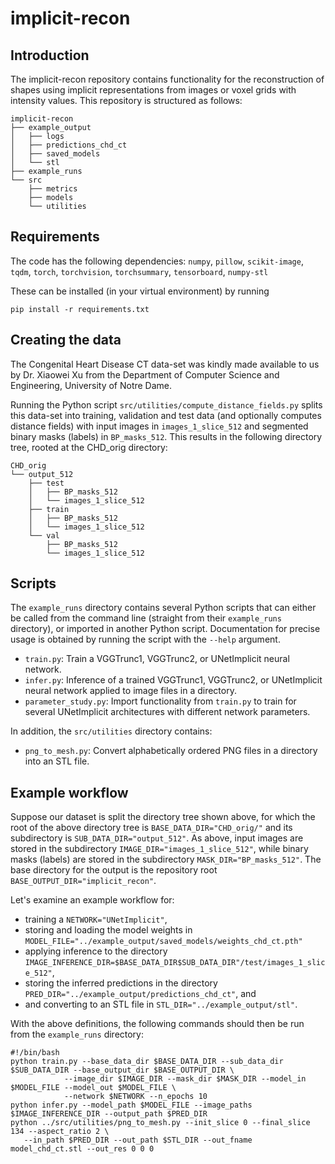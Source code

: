# implicit-recon

## Introduction
The implicit-recon repository contains functionality for the reconstruction of shapes using
implicit representations from images or voxel grids with intensity values.
This repository is structured as follows:

```
implicit-recon
├── example_output
│   ├── logs
│   ├── predictions_chd_ct
│   ├── saved_models
│   └── stl
├── example_runs
└── src
    ├── metrics
    ├── models
    └── utilities
```

## Requirements
The code has the following dependencies:
`numpy`, `pillow`, `scikit-image`, `tqdm`, `torch`, `torchvision`, 
`torchsummary`, `tensorboard`, `numpy-stl`

These can be installed (in your virtual environment) by running

    pip install -r requirements.txt

## Creating the data
The Congenital Heart Disease CT data-set was kindly made available to us by 
Dr. Xiaowei Xu from the Department of Computer Science and Engineering,
University of Notre Dame.

Running the Python script `src/utilities/compute_distance_fields.py`
splits this data-set into training, validation and test data (and optionally
computes distance fields) with input images in `images_1_slice_512` and
segmented binary masks (labels) in `BP_masks_512`. This results in the 
following directory tree, rooted at the CHD_orig directory:

```
CHD_orig
└── output_512
    ├── test
    │   ├── BP_masks_512
    │   └── images_1_slice_512
    ├── train
    │   ├── BP_masks_512
    │   └── images_1_slice_512
    └── val
        ├── BP_masks_512
        └── images_1_slice_512
```


## Scripts
The `example_runs` directory contains several Python scripts that can either 
be called from the command line (straight from their `example_runs` 
directory), or imported in another Python script. Documentation for precise
usage is obtained by running the script with the `--help` argument.
* `train.py`: Train a VGGTrunc1, VGGTrunc2, or UNetImplicit neural network.
* `infer.py`: Inference of a trained VGGTrunc1, VGGTrunc2, or UNetImplicit
  neural network applied to image files in a directory.
* `parameter_study.py`: Import functionality from `train.py` to train for 
  several UNetImplicit architectures with different network parameters.

In addition, the `src/utilities` directory contains:
* `png_to_mesh.py`: Convert alphabetically ordered PNG files in a directory
  into an STL file.


## Example workflow
Suppose our dataset is split the directory tree
shown above, for which the root of the above directory tree is
`BASE_DATA_DIR="CHD_orig/"` and its subdirectory is
`SUB_DATA_DIR="output_512"`. As above, input images are stored in the
subdirectory `IMAGE_DIR="images_1_slice_512"`, while binary masks (labels)
are stored in the subdirectory `MASK_DIR="BP_masks_512"`. The base directory
for the output is the repository root `BASE_OUTPUT_DIR="implicit_recon"`.

Let's examine an example workflow for:
* training a `NETWORK="UNetImplicit"`,
* storing and loading the model weights in `MODEL_FILE="../example_output/saved_models/weights_chd_ct.pth"`
* applying inference to the directory `IMAGE_INFERENCE_DIR=$BASE_DATA_DIR$SUB_DATA_DIR"/test/images_1_slice_512"`,
* storing the inferred predictions in the directory `PRED_DIR="../example_output/predictions_chd_ct"`, and
* and converting to an STL file in `STL_DIR="../example_output/stl"`. 

With the above definitions, the following commands should then be run from the `example_runs` directory:

```
#!/bin/bash
python train.py --base_data_dir $BASE_DATA_DIR --sub_data_dir $SUB_DATA_DIR --base_output_dir $BASE_OUTPUT_DIR \
            --image_dir $IMAGE_DIR --mask_dir $MASK_DIR --model_in $MODEL_FILE --model_out $MODEL_FILE \
            --network $NETWORK --n_epochs 10
python infer.py --model_path $MODEL_FILE --image_paths $IMAGE_INFERENCE_DIR --output_path $PRED_DIR
python ../src/utilities/png_to_mesh.py --init_slice 0 --final_slice 134 --aspect_ratio 2 \
   --in_path $PRED_DIR --out_path $STL_DIR --out_fname model_chd_ct.stl --out_res 0 0 0
```

